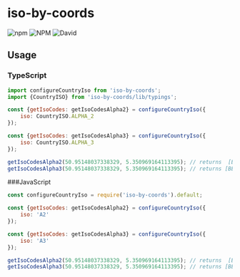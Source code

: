 # iso-by-coords

![npm](https://img.shields.io/npm/v/iso-by-coords)
![NPM](https://img.shields.io/npm/l/iso-by-coords)
![David](https://img.shields.io/david/supersoniko/iso-by-coords.svg)

## Usage

### TypeScript

```javascript
import configureCountryIso from 'iso-by-coords';
import {CountryISO} from 'iso-by-coords/lib/typings';

const {getIsoCodes: getIsoCodesAlpha2} = configureCountryIso({
	iso: CountryISO.ALPHA_2
});

const {getIsoCodes: getIsoCodesAlpha3} = configureCountryIso({
	iso: CountryISO.ALPHA_3
});

getIsoCodesAlpha2(50.95148037338329, 5.350969164113395); // returns  [BE]
getIsoCodesAlpha3(50.95148037338329, 5.350969164113395); // returns [BEL]
```

###JavaScript

```javascript
const configureCountryIso = require('iso-by-coords').default;

const {getIsoCodes: getIsoCodesAlpha2} = configureCountryIso({
	iso: 'A2'
});

const {getIsoCodes: getIsoCodesAlpha3} = configureCountryIso({
	iso: 'A3'
});

getIsoCodesAlpha2(50.95148037338329, 5.350969164113395); // returns  [BE]
getIsoCodesAlpha3(50.95148037338329, 5.350969164113395); // returns [BEL]
```
